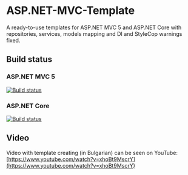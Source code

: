 # ASP.NET-MVC-Template
A ready-to-use templates for ASP.NET MVC 5 and ASP.NET Core with repositories, services, models mapping and DI and StyleCop warnings fixed.

## Build status

### ASP.NET MVC 5
[![Build status](https://ci.appveyor.com/api/projects/status/8dskbn908e27vevx?svg=true)](https://ci.appveyor.com/project/NikolayIT/asp-net-mvc-template)

### ASP.NET Core
[![Build status](https://ci.appveyor.com/api/projects/status/vwf51pxftk8xpa68?svg=true)](https://ci.appveyor.com/project/NikolayIT/asp-net-mvc-template-ls0el)

## Video

Video with template creating (in Bulgarian) can be seen on YouTube: [https://www.youtube.com/watch?v=xhoBt9MscrY](https://www.youtube.com/watch?v=xhoBt9MscrY)
